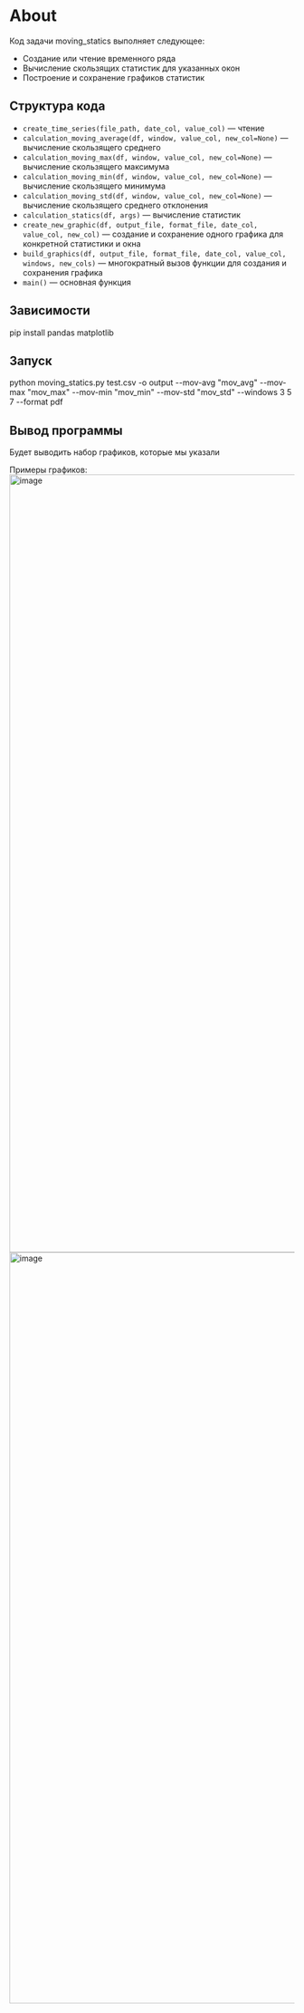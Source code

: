 # About
Код задачи moving_statics выполняет следующее:
  - Создание или чтение временного ряда
  - Вычисление скользящих статистик для указанных окон
  - Построение и сохранение графиков статистик

## Структура кода

- `create_time_series(file_path, date_col, value_col)` — чтение 
- `calculation_moving_average(df, window, value_col, new_col=None)` — вычисление скользящего среднего
- `calculation_moving_max(df, window, value_col, new_col=None)` — вычисление скользящего максимума
- `calculation_moving_min(df, window, value_col, new_col=None)` — вычисление скользящего минимума
- `calculation_moving_std(df, window, value_col, new_col=None)` — вычисление скользящего среднего отклонения
- `calculation_statics(df, args)` — вычисление статистик
- `create_new_graphic(df, output_file, format_file, date_col, value_col, new_col)` — создание и сохранение одного графика для конкретной статистики и окна
- `build_graphics(df, output_file, format_file, date_col, value_col, windows, new_cols)` — многократный вызов функции для создания и сохранения графика
- `main()` — основная функция
  
## Зависимости
  pip install pandas matplotlib
  
## Запуск
  python moving_statics.py test.csv -o output --mov-avg "mov_avg" --mov-max "mov_max" --mov-min "mov_min" --mov-std "mov_std" --windows 3 5 7 --format pdf
  
## Вывод программы
  Будет выводить набор графиков, которые мы указали
  
  Примеры графиков:
<img width="2422" height="1373" alt="image" src="https://github.com/user-attachments/assets/c4b1f3bc-f500-45ba-8ec3-f8b380f4f632" />
<img width="2270" height="1326" alt="image" src="https://github.com/user-attachments/assets/49d648ad-7517-41f2-995d-9e09f6aa5ada" />
